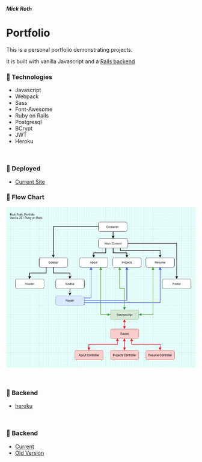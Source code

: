 ***Mick Roth***


# Portfolio

This is a personal portfolio demonstrating projects.

It is built with vanilla Javascript and a [Rails backend](https://portfolio-server-mick.herokuapp.com)
 


### &#127803; Technologies	
- Javascript
- Webpack
- Sass
- Font-Awesome
  <br>
- Ruby on Rails
- Postgresql
- BCrypt
- JWT
- Heroku
  

<br>

### &#x1F3E1; Deployed
- [Current Site](https://mick-roth.surge.sh)




### &#127803; Flow Chart

  
 ![](./client/src/img/flow-chart.png)

<br>




### &#x1F3E1; Backend
- [heroku](https://portfolio-server-mick.herokuapp.com)

<br>


### &#x1F3E3; Backend
- [Current](https://portfolio-server-mick.herokuapp.com)
- [Old Version](https://github.com/mickmed/portfolio-server-old)
<br>



